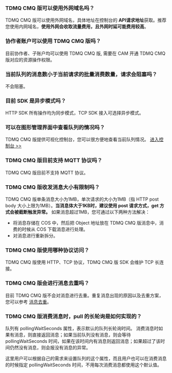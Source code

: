 ### TDMQ CMQ 版可以使用外网域名吗？
TDMQ CMQ 版可以使用外网域名，具体地址在控制台的 **API请求地址**获取。推荐您使用内网域名，**使用外网会收取流量费用，且外网时延可能费用较高**。 

### 协作者账户可以使用 TDMQ CMQ 版吗？
目前协作者、子账户均可以使用 TDMQ CMQ 版, 需要在 CAM 开通 TDMQ CMQ 版对应的资源操作权限。

### 当前队列的消息数小于当前请求的批量消费数量，请求会阻塞吗？
不会阻塞。

### 目前 SDK 是异步模式吗？
HTTP SDK 所有操作均为同步模式，TCP SDK 接入可选择异步模式。

### 可以在图形管理界面中查看队列的情况吗？
TDMQ CMQ 版提供可视化控制台，您可以很方便地查看当前队列情况。
[进入控制台 >>](https://console.cloud.tencent.com/tdmq)

### TDMQ CMQ 版目前支持 MQTT 协议吗？
TDMQ CMQ 版目前不支持 MQTT 协议。

### TDMQ CMQ 版收发消息大小有限制吗？
TDMQ CMQ 版单条消息大小为1MB，单次请求的大小为1MB（指 HTTP post body 大小上限为1MB）。**当消息体大于1KB时，建议使用 post 请求方式，get 方式会被截断触发异常。**
如果消息超过1MB，您可通过以下两种方法解决：
- 将消息存储在 COS 中，然后把 Object 地址放在 TDMQ CMQ 版消息中，消费的时候从 COS 下载消息进行处理。
- 对消息进行重新拆分。

### TDMQ CMQ 版使用哪种协议访问？
TDMQ CMQ 版使用 HTTP、TCP 协议，TDMQ CMQ 版 SDK 会维护 TCP 长连接。

### TDMQ CMQ 版会进行消息去重吗？
目前 TDMQ CMQ 版不会对消息进行去重。重复消息出现的原因以及去重方案，您可以参考 [消息去重](https://cloud.tencent.com/document/product/1496/61032)。

### TDMQ CMQ 版消费消息时，pull 的长轮询是如何实现的？
队列有 pollingWaitSeconds 属性，表示默认的队列长轮询时间。
消费消息时如果有消息，则直接返回消息；如果当前队列没有消息，则会等待 pollingWaitSeconds 时间，如果在该时间内有消息则返回消息；如果超过了该时间仍然没有消息，则会报没有消息的异常。

这里用户可以根据自己的需求来设置队列的这个属性，而且用户也可以在消费消息的时候指定 pollingWaitSeconds 时间，不用每次消费消息都使用这个默认值。

